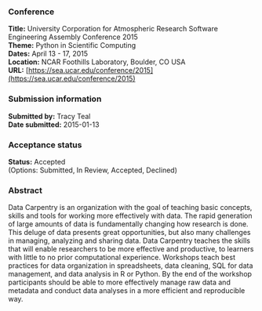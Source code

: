 ### Conference
**Title:** University Corporation for Atmospheric Research Software Engineering Assembly Conference 2015  
**Theme:** Python in Scientific Computing  
**Dates:** April 13 - 17, 2015    
**Location:** NCAR Foothills Laboratory, Boulder, CO USA  
**URL:** [https://sea.ucar.edu/conference/2015](https://sea.ucar.edu/conference/2015)

### Submission information
**Submitted by:** Tracy Teal  
**Date submitted:** 2015-01-13

### Acceptance status
**Status:** Accepted  
(Options: Submitted, In Review, Accepted, Declined)

### Abstract
Data Carpentry is an organization with the goal of teaching basic concepts, skills and tools for working more effectively with data.
The rapid generation of large amounts of data is fundamentally changing how research is done. This deluge of data presents great opportunities, but also many challenges in managing, analyzing and sharing data. Data Carpentry teaches the skills that will enable researchers to be more effective and productive, to learners with little to no prior computational experience. Workshops teach best practices for data organization in spreadsheets, data cleaning, SQL for data management, and data analysis in R or Python. By the end of the workshop participants should be able to more effectively manage raw data and metadata and conduct data analyses in a more efficient and reproducible way.
